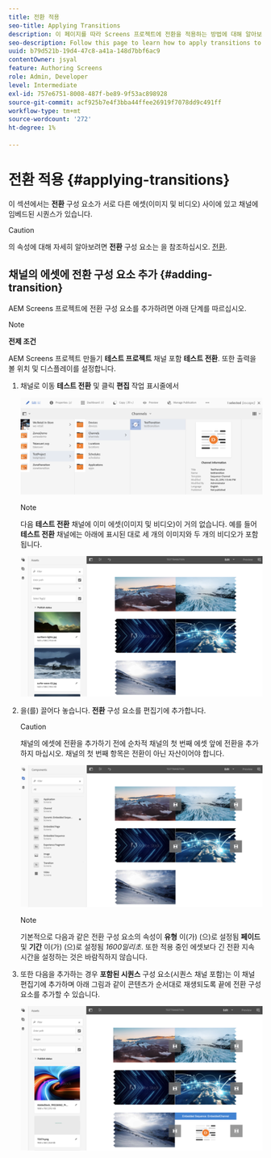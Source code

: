 ```yaml
---
title: 전환 적용
seo-title: Applying Transitions
description: 이 페이지를 따라 Screens 프로젝트에 전환을 적용하는 방법에 대해 알아보십시오.
seo-description: Follow this page to learn how to apply transitions to your Screens projects.
uuid: b79d521b-19d4-47c8-a41a-148d7bbf6ac9
contentOwner: jsyal
feature: Authoring Screens
role: Admin, Developer
level: Intermediate
exl-id: 757e6751-8008-487f-be89-9f53ac898928
source-git-commit: acf925b7e4f3bba44ffee26919f7078dd9c491ff
workflow-type: tm+mt
source-wordcount: '272'
ht-degree: 1%

---
```


# 전환 적용 {#applying-transitions}

이 섹션에서는 **전환** 구성 요소가 서로 다른 에셋(이미지 및 비디오) 사이에 있고 채널에 임베드된 시퀀스가 있습니다.


>[!CAUTION]
>
>의 속성에 대해 자세히 알아보려면 **전환** 구성 요소는 을 참조하십시오. [전환](adding-components-to-a-channel.md#transition).

## 채널의 에셋에 전환 구성 요소 추가 {#adding-transition}

AEM Screens 프로젝트에 전환 구성 요소를 추가하려면 아래 단계를 따르십시오.

>[!NOTE]
>
>**전제 조건**
>
>AEM Screens 프로젝트 만들기 **테스트 프로젝트** 채널 포함 **테스트 전환**. 또한 출력을 볼 위치 및 디스플레이를 설정합니다.

1. 채널로 이동 **테스트 전환** 및 클릭 **편집** 작업 표시줄에서

   ![image1](assets/transitions1.png)

   >[!NOTE]
   >
   >다음 **테스트 전환** 채널에 이미 에셋(이미지 및 비디오)이 거의 없습니다. 예를 들어 **테스트 전환** 채널에는 아래에 표시된 대로 세 개의 이미지와 두 개의 비디오가 포함됩니다.

   ![image2](assets/transitions2.png)


1. 을(를) 끌어다 놓습니다. **전환** 구성 요소를 편집기에 추가합니다.
   >[!CAUTION]
   >
   >채널의 에셋에 전환을 추가하기 전에 순차적 채널의 첫 번째 에셋 앞에 전환을 추가하지 마십시오. 채널의 첫 번째 항목은 전환이 아닌 자산이어야 합니다.

   ![image3](assets/transitions3.png)

   >[!NOTE]
   >
   >기본적으로 다음과 같은 전환 구성 요소의 속성이 **유형** 이(가) (으)로 설정됨 **페이드** 및 **기간** 이(가) (으)로 설정됨 *1600밀리초*.  또한 적용 중인 에셋보다 긴 전환 지속 시간을 설정하는 것은 바람직하지 않습니다.

1. 또한 다음을 추가하는 경우 **포함된 시퀀스** 구성 요소(시퀀스 채널 포함)는 이 채널 편집기에 추가하며 아래 그림과 같이 콘텐츠가 순서대로 재생되도록 끝에 전환 구성 요소를 추가할 수 있습니다.

   ![image3](assets/transitions5.png)
